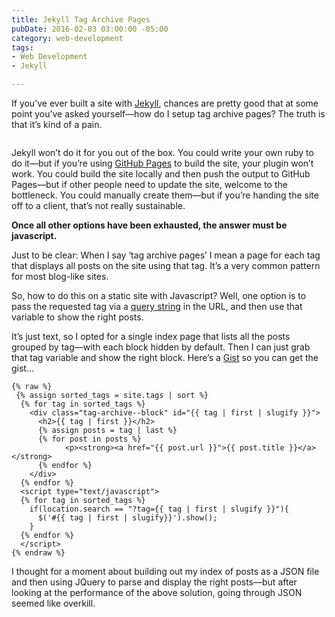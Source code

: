 ```yaml
---
title: Jekyll Tag Archive Pages
pubDate: 2016-02-03 03:00:00 -05:00
category: web-development
tags:
- Web Development
- Jekyll

---
```


<p>If you’ve ever built a site with <a href="http://jekyllrb.com">Jekyll</a>, chances are pretty good that at some point you’ve asked yourself—how do I setup tag archive pages? The truth is that it’s kind of a pain. </p>

<img src="/images/jekyll-tags.jpg" alt="">

<p>Jekyll won’t do it for you out of the box. You could write your own ruby to do it—but if you’re using <a href="https://help.github.com/articles/using-jekyll-with-pages/">GitHub Pages</a> to build the site, your plugin won’t work. You could build the site locally and then push the output to GitHub Pages—but if other people need to update the site, welcome to the bottleneck. You could manually create them—but if you’re handing the site off to a client, that’s not really sustainable. </p>

<p><strong>Once all other options have been exhausted, the answer must be javascript.</strong></p>

<!--more-->

<p>Just to be clear: When I say ‘tag archive pages’ I mean a page for each tag that displays all posts on the site using that tag. It’s a very common pattern for most blog-like sites.</p>

<p>So, how to do this on a static site with Javascript? Well, one option is to pass the requested tag via a <a href="https://en.wikipedia.org/wiki/Query_string">query string</a> in the URL, and then use that variable to show the right posts. </p>

<p>It’s just text, so I opted for a single index page that lists all the posts grouped by tag—with each block hidden by default. Then I can just grab that tag variable and show the right block. Here’s a <a href="https://gist.github.com/BryanSchuetz/443f1600d772c2e2bd9d#file-jekyll-tag-archive-pages-liquid">Gist</a> so you can get the gist…</p>

~~~liquid
{% raw %}
 {% assign sorted_tags = site.tags | sort %}
  {% for tag in sorted_tags %}
    <div class="tag-archive--block" id="{{ tag | first | slugify }}">
      <h2>{{ tag | first }}</h2>
      {% assign posts = tag | last %}
      {% for post in posts %}
            <p><strong><a href="{{ post.url }}">{{ post.title }}</a></strong>
      {% endfor %}
    </div>
  {% endfor %}
  <script type="text/javascript">
  {% for tag in sorted_tags %}
    if(location.search == "?tag={{ tag | first | slugify }}"){
      $('#{{ tag | first | slugify}}').show();
    }
  {% endfor %}
  </script>
{% endraw %}
~~~

<p>I thought for a moment about building out my index of posts as a JSON file and then using JQuery to parse and display the right posts—but after looking at the performance of the above solution, going through JSON seemed like overkill.</p>
